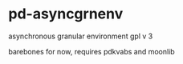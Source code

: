 # pd-asyncgrnenv
asynchronous granular environment
gpl v 3

barebones for now, requires pdkvabs and moonlib
